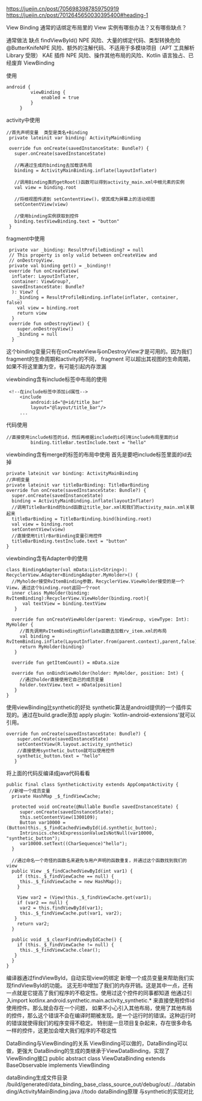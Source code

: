 https://juejin.cn/post/7056983987859750919
https://juejin.cn/post/7012645650030395400#heading-1

View Binding
通常的话绑定布局里的 View 实例有哪些办法？又有哪些缺点？

通常做法           缺点
findViewById()   NPE 风险、大量的绑定代码、类型转换危险
@ButterKnifeNPE   风险、额外的注解代码、不适用于多模块项目（APT 工具解析 Library 受限）
KAE 插件         NPE 风险、操作其他布局的风险、Kotlin 语言独占、已经废弃
ViewBinding


使用
```
android {
         viewBinding {
             enabled = true
         }
     }
```
activity中使用
```
//首先声明变量  类型是类名+Binding
 private lateinit var binding: ActivityMainBinding
 
 override fun onCreate(savedInstanceState: Bundle?) {
   super.onCreate(savedInstanceState)
   
   //再通过生成的binding去加载该布局
   binding = ActivityMainBinding.inflate(layoutInflater)
   
   //调用Binding类的getRoot()函数可以得到activity_main.xml中根元素的实例
   val view = binding.root
   
   //将根视图传递到 setContentView()，使其成为屏幕上的活动视图
   setContentView(view)
   
   //使用binding实例获取到控件
   binding.testViewBinding.text = "button"
 }
```
fragment中使用
```
 private var _binding: ResultProfileBinding? = null
 // This property is only valid between onCreateView and
 // onDestroyView.
 private val binding get() = _binding!!
 override fun onCreateView(
  inflater: LayoutInflater,
  container: ViewGroup?,
  savedInstanceState: Bundle?
  ): View? {
    _binding = ResultProfileBinding.inflate(inflater, container, false)
    val view = binding.root
    return view
  }
 override fun onDestroyView() {
    super.onDestroyView()
    _binding = null
  }
```
这个binding变量只有在onCreateView与onDestroyView才是可用的。因为我们fragment的生命周期和activity的不同，
  fragment 可以超出其视图的生命周期，如果不将这里置为空，有可能引起内存泄漏


viewbinding含有include标签中布局的使用
```
 <!--在include标签中添加id属性-->
     <include
         android:id="@+id/title_bar"
         layout="@layout/title_bar"/>
     ...
```
代码使用
```
//直接使用include标签的id，然后再根据include的id引用include布局里面的id
         binding.titleBar.testInclude.text = "hello"
```


viewbinding含有merge的标签的布局中使用
首先是要吧include标签里面的id去掉
```
private lateinit var binding: ActivityMainBinding
//声明变量
private lateinit var titleBarBinding: TitleBarBinding
override fun onCreate(savedInstanceState: Bundle?) {
  super.onCreate(savedInstanceState)
  binding = ActivityMainBinding.inflate(layoutInflater)
  //调用TitleBarBind的bind函数让title_bar.xml和我们的activity_main.xml关联起来
  titleBarBinding = TitleBarBinding.bind(binding.root)
  val view = binding.root
  setContentView(view)
  //直接使用titlrBarBinding变量引用控件
  titleBarBinding.testInclude.text = "button"
}
```


viewbinding含有Adapter中的使用
```
class BindingAdapter(val mData:List<String>): RecyclerView.Adapter<BindingAdapter.MyHolder>() {
  //Myholder接受RvItemBinding参数，RecyclerView.ViewHolder接受的是一个View，通过这个binding.root返回一个root
  inner class MyHolder(binding: RvItemBinding):RecyclerView.ViewHolder(binding.root){
      val textView = binding.textView
   }

  override fun onCreateViewHolder(parent: ViewGroup, viewType: Int): MyHolder {
     //首先调用RvItemBinding的inflate函数去加载rv_item.xml的布局
     val binding = RvItemBinding.inflate(LayoutInflater.from(parent.context),parent,false)
     return MyHolder(binding)
   }

  override fun getItemCount() = mData.size
  
  override fun onBindViewHolder(holder: MyHolder, position: Int) {
     //通过holder直接使用它自己的成员变量
     holder.textView.text = mData[position]
   }
}

```

使用viewBinding比synthetic的好处
synthetic算法是android提供的一个插件实现的。通过在build.gradle添加 apply plugin: 'kotlin-android-extensions'就可以引用。
```
override fun onCreate(savedInstanceState: Bundle?) {
    super.onCreate(savedInstanceState)
    setContentView(R.layout.activity_synthetic)
    //直接使用synthetic_button就可以使用控件
    synthetic_button.text = "hello"
   }
```

将上面的代码反编译成java代码看看
```
public final class SyntheticActivity extends AppCompatActivity {
 //新增一个成员变量
  private HashMap _$_findViewCache;

  protected void onCreate(@Nullable Bundle savedInstanceState) {
     super.onCreate(savedInstanceState);
     this.setContentView(1300109);
     Button var10000 = (Button)this._$_findCachedViewById(id.synthetic_button);
     Intrinsics.checkExpressionValueIsNotNull(var10000, "synthetic_button");
     var10000.setText((CharSequence)"hello");
  }

  //通过命名一个奇怪的函数名来避免与用户声明的函数重复，并通过这个函数找到我们的view
  public View _$_findCachedViewById(int var1) {
    if (this._$_findViewCache == null) {
     this._$_findViewCache = new HashMap();
    }

    View var2 = (View)this._$_findViewCache.get(var1);
    if (var2 == null) {
     var2 = this.findViewById(var1);
     this._$_findViewCache.put(var1, var2);
   }
    return var2;
  }

  public void _$_clearFindViewByIdCache() {
    if (this._$_findViewCache != null) {
     this._$_findViewCache.clear();
   }
  }
}
```
编译器通过findViewById，自动实现view的绑定
新增一个成员变量来帮助我们实现findViewById的功能。
这无形中增加了我们的内存开销。这是其中一点，还有一点就是它提高了我们程序的不稳定性。使用过这个控件的同事都知道
他通过引入import kotlinx.android.synthetic.main.activity_synthetic.* 来直接使用控件id使用控件。那么就会存在一个问题，
  如果不小心引入其他布局，使用了其他布局的控件，那么这个错误不会在编译时期被发现。是一个运行时的错误。这种运行时的错误就使得我们的程序变得不稳定。
  特别是一旦项目复杂起来，存在很多命名一样的控件，这更加会增大我们程序的不稳定性



DataBinding与ViewBinding的关系
ViewBinding可以做的，DataBinding可以做，更强大
DataBinding的生成的类继承于ViewDataBinding，实现了ViewBinding接口
public abstract class ViewDataBinding extends BaseObservable implements ViewBinding

dataBinding生成文件目录
/build/generated/data_binding_base_class_source_out/debug/out/.../databinding/ActivityMainBinding.java
//todo dataBinding原理 与synthetic的实现对比